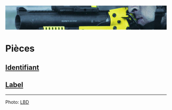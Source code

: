 ![image-mise-en-avant](../_aux/lbd.png)

# Pièces

## [Identifiant](./identifiant)
## [Label](./label)

---
Photo: [LBD](https://upload.wikimedia.org/wikipedia/commons/c/c2/Alternative_libertaire_mensuel_(24559402402)_(cropped).jpg)
